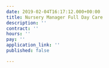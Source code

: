 ```yaml
---
date: 2019-02-04T16:17:12.000+00:00
title: Nursery Manager Full Day Care
description: ''
contract: ''
hours: ''
pay: ''
application_link: ''
published: false

---
```

